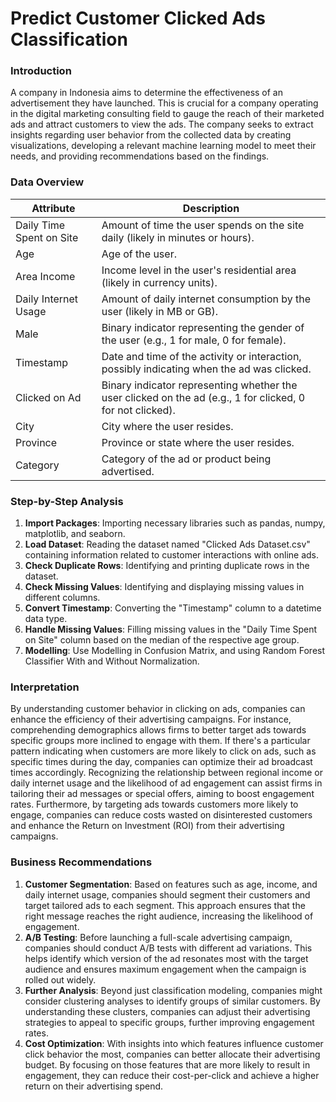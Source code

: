 # Predict Customer Clicked Ads Classification

### Introduction

A company in Indonesia aims to determine the effectiveness of an advertisement they have launched. This is crucial for a company operating in the digital marketing consulting field to gauge the reach of their marketed ads and attract customers to view the ads. The company seeks to extract insights regarding user behavior from the collected data by creating visualizations, developing a relevant machine learning model to meet their needs, and providing recommendations based on the findings.

### Data Overview

| Attribute                | Description                                                                                     |
|--------------------------|-------------------------------------------------------------------------------------------------|
| Daily Time Spent on Site | Amount of time the user spends on the site daily (likely in minutes or hours).                  |
| Age                      | Age of the user.                                                                                |
| Area Income              | Income level in the user's residential area (likely in currency units).                         |
| Daily Internet Usage     | Amount of daily internet consumption by the user (likely in MB or GB).                          |
| Male                     | Binary indicator representing the gender of the user (e.g., 1 for male, 0 for female).           |
| Timestamp                | Date and time of the activity or interaction, possibly indicating when the ad was clicked.      |
| Clicked on Ad            | Binary indicator representing whether the user clicked on the ad (e.g., 1 for clicked, 0 for not clicked). |
| City                     | City where the user resides.                                                                    |
| Province                 | Province or state where the user resides.                                                       |
| Category                 | Category of the ad or product being advertised.                                                 |

### Step-by-Step Analysis
1. **Import Packages**: Importing necessary libraries such as pandas, numpy, matplotlib, and seaborn.
2. **Load Dataset**: Reading the dataset named "Clicked Ads Dataset.csv" containing information related to customer interactions with online ads.
3. **Check Duplicate Rows**: Identifying and printing duplicate rows in the dataset.
4. **Check Missing Values**: Identifying and displaying missing values in different columns.
5. **Convert Timestamp**: Converting the "Timestamp" column to a datetime data type.
6. **Handle Missing Values**: Filling missing values in the "Daily Time Spent on Site" column based on the median of the respective age group.
7. **Modelling**: Use Modelling in Confusion Matrix, and using Random Forest Classifier With and Without Normalization. 

### Interpretation
By understanding customer behavior in clicking on ads, companies can enhance the efficiency of their advertising campaigns. For instance, comprehending demographics allows firms to better target ads towards specific groups more inclined to engage with them. If there's a particular pattern indicating when customers are more likely to click on ads, such as specific times during the day, companies can optimize their ad broadcast times accordingly. Recognizing the relationship between regional income or daily internet usage and the likelihood of ad engagement can assist firms in tailoring their ad messages or special offers, aiming to boost engagement rates. Furthermore, by targeting ads towards customers more likely to engage, companies can reduce costs wasted on disinterested customers and enhance the Return on Investment (ROI) from their advertising campaigns.

### Business Recommendations
1. **Customer Segmentation**: Based on features such as age, income, and daily internet usage, companies should segment their customers and target tailored ads to each segment. This approach ensures that the right message reaches the right audience, increasing the likelihood of engagement.
2. **A/B Testing**: Before launching a full-scale advertising campaign, companies should conduct A/B tests with different ad variations. This helps identify which version of the ad resonates most with the target audience and ensures maximum engagement when the campaign is rolled out widely.
3. **Further Analysis**: Beyond just classification modeling, companies might consider clustering analyses to identify groups of similar customers. By understanding these clusters, companies can adjust their advertising strategies to appeal to specific groups, further improving engagement rates.
4. **Cost Optimization**: With insights into which features influence customer click behavior the most, companies can better allocate their advertising budget. By focusing on those features that are more likely to result in engagement, they can reduce their cost-per-click and achieve a higher return on their advertising spend.
